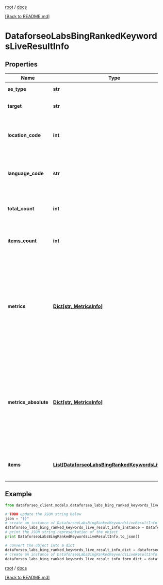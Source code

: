 [root](./../ "root") / [docs](./ "docs")

[[Back to README.md]](./../README.md "[Back to README.md]")

# DataforseoLabsBingRankedKeywordsLiveResultInfo

## Properties

Name | Type | Description | Notes
------------ | ------------- | ------------- | -------------
**se_type** | **str** | search engine type | [optional]
**target** | **str** | target domain in a POST array | [optional]
**location_code** | **int** | location code in a POST array if there is no data, then the value is null | [optional]
**language_code** | **str** | language code in a POST array if there is no data, then the value is null | [optional]
**total_count** | **int** | total number of results in our database relevant to your request | [optional]
**items_count** | **int** | the number of results returned in the items array | [optional]
**metrics** | [**Dict[str, MetricsInfo]**](MetricsInfo.md) | ranking data relevant to the specified domain ranking data is provided by the rank_group parameters that show the result’s rank considering only equivalent SERP elements | [optional]
**metrics_absolute** | [**Dict[str, MetricsInfo]**](MetricsInfo.md) | ranking data relevant to the specified domain ranking data is provided by the rank_absolute parameters that indicate the result’s position among all SERP elements | [optional]
**items** | [**List[DataforseoLabsBingRankedKeywordsLiveItem]**](DataforseoLabsBingRankedKeywordsLiveItem.md) | contains ranked keywords and related data | [optional]

## Example

```python
from dataforseo_client.models.dataforseo_labs_bing_ranked_keywords_live_result_info import DataforseoLabsBingRankedKeywordsLiveResultInfo

# TODO update the JSON string below
json = "{}"
# create an instance of DataforseoLabsBingRankedKeywordsLiveResultInfo from a JSON string
dataforseo_labs_bing_ranked_keywords_live_result_info_instance = DataforseoLabsBingRankedKeywordsLiveResultInfo.from_json(json)
# print the JSON string representation of the object
print DataforseoLabsBingRankedKeywordsLiveResultInfo.to_json()

# convert the object into a dict
dataforseo_labs_bing_ranked_keywords_live_result_info_dict = dataforseo_labs_bing_ranked_keywords_live_result_info_instance.to_dict()
# create an instance of DataforseoLabsBingRankedKeywordsLiveResultInfo from a dict
dataforseo_labs_bing_ranked_keywords_live_result_info_form_dict = dataforseo_labs_bing_ranked_keywords_live_result_info.from_dict(dataforseo_labs_bing_ranked_keywords_live_result_info_dict)
```

  

[root](./../ "root") / [docs](./ "docs")

[[Back to README.md]](./../README.md "[Back to README.md]")